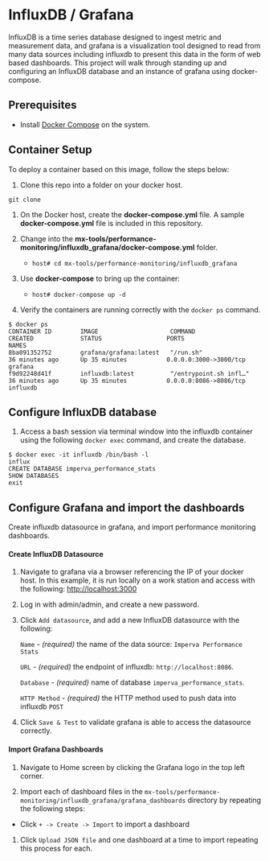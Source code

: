 # InfluxDB / Grafana

InfluxDB is a time series database designed to ingest metric and measurement data, and grafana is a visualization tool designed to read from many data sources including influxdb to present this data in the form of web based dashboards.  This project will walk through standing up and configuring an InfluxDB database and an instance of grafana using docker-compose.

## Prerequisites

- Install [Docker Compose](https://github.com/docker/compose) on the system.

## Container Setup

To deploy a container based on this image, follow the steps below:

1. Clone this repo into a folder on your docker host. 
```
git clone 
``` 
1. On the Docker host, create the **docker-compose.yml** file. A sample **docker-compose.yml** file is included in this repository.
1. Change into the **mx-tools/performance-monitoring/influxdb_grafana/docker-compose.yml** folder.
   - `host# cd mx-tools/performance-monitoring/influxdb_grafana`
1. Use **docker-compose** to bring up the container:
   - `host# docker-compose up -d`

1. Verify the containers are running correctly with the `docker ps` command.
```
$ docker ps
CONTAINER ID        IMAGE                    COMMAND                  CREATED             STATUS                  PORTS                    NAMES
8ba091352752        grafana/grafana:latest   "/run.sh"                36 minutes ago      Up 35 minutes           0.0.0.0:3000->3000/tcp   grafana
f9d92248d41f        influxdb:latest          "/entrypoint.sh infl…"   36 minutes ago      Up 35 minutes           0.0.0.0:8086->8086/tcp   influxdb
```

## Configure InfluxDB database
1. Access a bash session via terminal window into the influxdb container using the following `docker exec` command, and create the database.
```
$ docker exec -it influxdb /bin/bash -l
influx
CREATE DATABASE imperva_performance_stats
SHOW DATABASES
exit
```

## Configure Grafana and import the dashboards
Create influxdb datasource in grafana, and import performance monitoring dashboards.

#### Create InfluxDB Datasource ####

1. Navigate to grafana via a browser referencing the IP of your docker host.  In this example, it is run locally on a work station and access with the following: [http://localhost:3000](http://localhost:3000)

1. Log in with admin/admin, and create a new password.

1. Click `Add datasource`, and add a new InfluxDB datasource with the following:

   `Name` - _(required)_ the name of the data source: `Imperva Performance Stats`

   `URL` - _(required)_ the endpoint of influxdb: `http://localhost:8086`.

   `Database` - _(required)_ name of database `imperva_performance_stats`.

   `HTTP Method` - _(required)_ the HTTP method used to push data into influxdb `POST`

1. Click `Save & Test` to validate grafana is able to access the datasource correctly.

#### Import Grafana Dashboards ####
1. Navigate to Home screen by clicking the Grafana logo in the top left corner.

1. Import each of dashboard files in the `mx-tools/performance-monitoring/influxdb_grafana/grafana_dashboards` directory by repeating the following steps:
  -  Click `+ -> Create -> Import` to import a dashboard

1. Click `Upload JSON file` and one dashboard at a time to import repeating this process for each.


